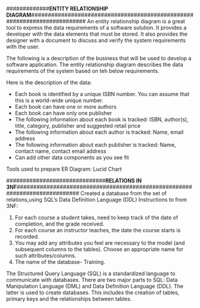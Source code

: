 #############**ENTITY RELATIONSHIP DIAGRAM**#########################################################################
An entity relationship diagram is a great tool to express the data requirements of a software solution. It
provides a developer with the data elements that must be stored. It also provides the designer with a
document to discuss and verify the system requirements with the user.

The following is a description of the business that will be used to develop a software application.
The entity relationship diagram describes the data requirements of the system based on teh below requirements.

Here is the description of the data:
- Each book is identified by a unique ISBN number. You can assume that this is a world-wide
unique number.
- Each book can have one or more authors
- Each book can have only one publisher
- The following information about each book is tracked: ISBN, author(s), title, category, publisher
and suggested retail price
- The following information about each author is tracked: Name, email address
- The following information about each publisher is tracked: Name, contact name, contact email
address
- Can add other data components as you see fit

Tools used to prepare ER Diagram:
Lucid Chart

##############################**RELATIONS IN 3NF**###########################################################################
Created a database from the set of relations,using SQL’s Data Definition Language (DDL)
Instructions to from 3NF:
1. For each course a student takes, need to keep track of the date of completion, and the
grade received.
2. For each course an instructor teaches, the date the course starts is recorded.
3. You may add any attributes you feel are necessary to the model (and subsequent columns to the
tables). Choose an appropriate name for such attributes/columns.
4. The name of the database- Training.

The Structured Query Language (SQL) is a standardized language to communicate with databases. There
are two major parts to SQL: Data Manipulation Language (DML) and Data Definition Language
(DDL). The latter is used to create databases. This includes the creation of tables, primary keys and the
relationships between tables. 
